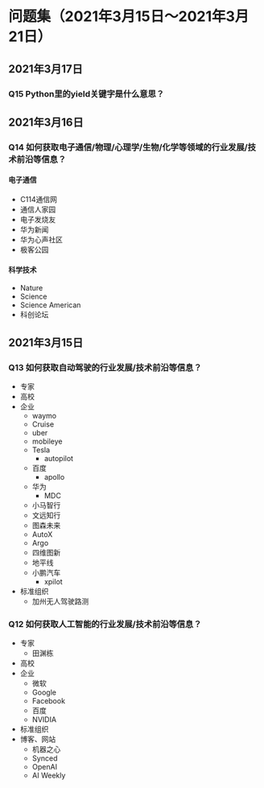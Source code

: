 # 问题集（2021年3月15日～2021年3月21日）

## 2021年3月17日

### Q15 Python里的yield关键字是什么意思？

## 2021年3月16日

### Q14 如何获取电子通信/物理/心理学/生物/化学等领域的行业发展/技术前沿等信息？

#### 电子通信

- C114通信网
- 通信人家园
- 电子发烧友
- 华为新闻
- 华为心声社区
- 极客公园

#### 科学技术

- Nature
- Science
- Science American
- 科创论坛

## 2021年3月15日

### Q13 如何获取自动驾驶的行业发展/技术前沿等信息？

- 专家
- 高校
- 企业
  - waymo
  - Cruise
  - uber
  - mobileye
  - Tesla
    - autopilot
  - 百度
    - apollo
  - 华为
    - MDC
  - 小马智行
  - 文远知行
  - 图森未来
  - AutoX
  - Argo
  - 四维图新
  - 地平线
  - 小鹏汽车
    - xpilot
- 标准组织
  - 加州无人驾驶路测

### Q12 如何获取人工智能的行业发展/技术前沿等信息？

- 专家
  - 田渊栋
- 高校
- 企业
  - 微软
  - Google
  - Facebook
  - 百度
  - NVIDIA
- 标准组织
- 博客、网站
  - 机器之心
  - Synced
  - OpenAI
  - AI Weekly

